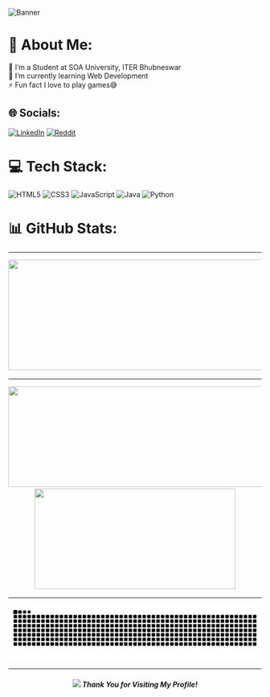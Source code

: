 ![Banner](https://github.com/Pabitra03/Pabitra03/assets/153710011/8409fc36-8ddd-4f4e-8b6f-47347737bd20)
# 💫 About Me:
🔭 I’m a Student at SOA University, ITER Bhubneswar<br>🌱 I’m currently learning Web Development<br>⚡ Fun fact I love to play games😅

## 🌐 Socials:
[![LinkedIn](https://img.shields.io/badge/LinkedIn-%230077B5.svg?logo=linkedin&logoColor=white)](https://www.linkedin.com/in/pabitra-mahakur-a0a446294/) [![Reddit](https://img.shields.io/badge/Reddit-%23FF4500.svg?logo=Reddit&logoColor=white)](https://reddit.com/user/Kurosaki-Icigo-1008) 

# 💻 Tech Stack:
![HTML5](https://img.shields.io/badge/html5-%23E34F26.svg?style=for-the-badge&logo=html5&logoColor=white) ![CSS3](https://img.shields.io/badge/css3-%231572B6.svg?style=for-the-badge&logo=css3&logoColor=white) ![JavaScript](https://img.shields.io/badge/javascript-%23323330.svg?style=for-the-badge&logo=javascript&logoColor=%23F7DF1E) ![Java](https://img.shields.io/badge/java-%23ED8B00.svg?style=for-the-badge&logo=openjdk&logoColor=white) ![Python](https://img.shields.io/badge/python-3670A0?style=for-the-badge&logo=python&logoColor=ffdd54)
# 📊 GitHub Stats:
</div>

---


<p align="centre">
<img width="800" height="220" src="https://github-readme-streak-stats.herokuapp.com/?user=pabitra03&theme=highcontrast&hide_border=true&border_radius=5&card_width=800">
</p>


---




<p align="center">
  <img width="600" height="200" src="https://github-readme-stats.vercel.app/api?username=pabitra03&show_icons=true&theme=vision-friendly-dark">
  <img width="400" height="200" src="https://github-readme-streak-stats.herokuapp.com/?user=pabitra03&size_weight=0.0005&count_weight=0.3&layout=compact&theme=vision-friendly-dark">
</p>

---
<div align="center">

  ![Snake animation](https://github.com/s-shemmee/s-shemmee/blob/output/github-contribution-grid-snake-dark.svg)

  ---
  #### <img src="https://media.giphy.com/media/lGhBlBMIN2XsEteTN3/giphy.gif" width="60"> <em><b>Thank You for Visiting My Profile!</b></em>

  <div id="header" align="center">
  <img src="https://visitcount.itsvg.in/api?id=pabitra03&style=for-the-badge&color=blue" alt=""/>
</div>
</div>
